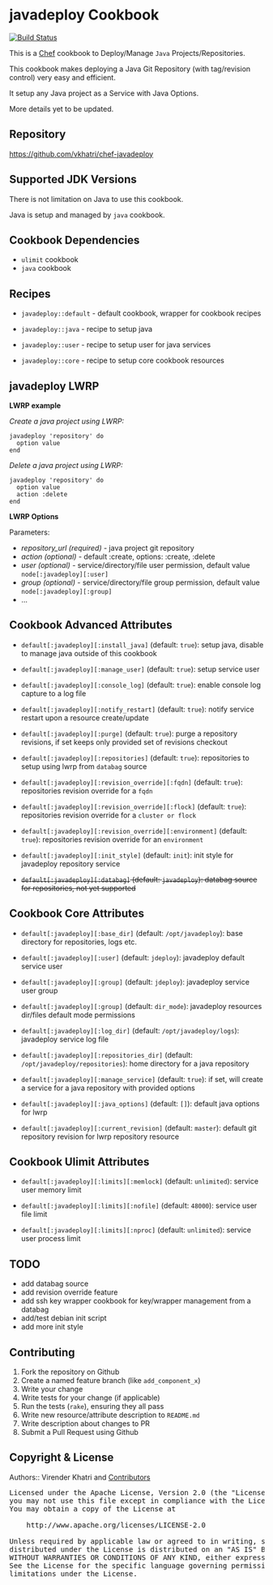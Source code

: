 javadeploy Cookbook
===================

[![Build Status](https://travis-ci.org/vkhatri/chef-javadeploy.svg?branch=master)](https://travis-ci.org/vkhatri/chef-javadeploy)

This is a [Chef] cookbook to Deploy/Manage `Java` Projects/Repositories.

This cookbook makes deploying a Java Git Repository (with tag/revision control) very
easy and efficient.

It setup any Java project as a Service with Java Options.

More details yet to be updated.

## Repository

https://github.com/vkhatri/chef-javadeploy


## Supported JDK Versions

There is not limitation on Java to use this cookbook.

Java is setup and managed by `java` cookbook.


## Cookbook Dependencies

* `ulimit` cookbook
* `java` cookbook


## Recipes

- `javadeploy::default`     - default cookbook, wrapper for cookbook recipes

- `javadeploy::java`        - recipe to setup java

- `javadeploy::user`        - recipe to setup user for java services

- `javadeploy::core`        - recipe to setup core cookbook resources

## javadeploy LWRP

**LWRP example**

*Create a java project using LWRP:*

    javadeploy 'repository' do
      option value
    end


*Delete a java project using LWRP:*

    javadeploy 'repository' do
      option value
      action :delete
    end


**LWRP Options**

Parameters:

- *repository_url (required)*     - java project git repository
- *action (optional)*         - default :create, options: :create, :delete
- *user (optional)*           - service/directory/file user permission, default value `node[:javadeploy][:user]`
- *group (optional)*          - service/directory/file group permission, default value `node[:javadeploy][:group]`
- ...

## Cookbook Advanced Attributes

* `default[:javadeploy][:install_java]` (default: `true`): setup java, disable to manage java outside of this cookbook

* `default[:javadeploy][:manage_user]` (default: `true`): setup service user

* `default[:javadeploy][:console_log]` (default: `true`): enable console log capture to a log file

* `default[:javadeploy][:notify_restart]` (default: `true`): notify service restart upon a resource create/update

* `default[:javadeploy][:purge]` (default: `true`): purge a repository revisions, if set keeps only provided set of revisions checkout

* `default[:javadeploy][:repositories]` (default: `true`): repositories to setup using lwrp from `databag` source

* `default[:javadeploy][:revision_override][:fqdn]` (default: `true`): repositories revision override for a `fqdn`

* `default[:javadeploy][:revision_override][:flock]` (default: `true`): repositories revision override for a `cluster or flock`

* `default[:javadeploy][:revision_override][:environment]` (default: `true`): repositories revision override for an `environment`

* `default[:javadeploy][:init_style]` (default: `init`): init style for javadeploy repository service

* <del> `default[:javadeploy][:databag]` (default: `javadeploy`): databag source for repositories, not yet supported </del>


## Cookbook Core Attributes

* `default[:javadeploy][:base_dir]` (default: `/opt/javadeploy`): base directory for repositories, logs etc.

* `default[:javadeploy][:user]` (default: `jdeploy`): javadeploy default service user

* `default[:javadeploy][:group]` (default: `jdeploy`): javadeploy service user group

* `default[:javadeploy][:group]` (default: `dir_mode`): javadeploy resources dir/files default mode permissions

* `default[:javadeploy][:log_dir]` (default: `/opt/javadeploy/logs`): javadeploy service log file

* `default[:javadeploy][:repositories_dir]` (default: `/opt/javadeploy/repositories`): home directory for a java repository

* `default[:javadeploy][:manage_service]` (default: `true`): if set, will create a service for a java repository with provided options

* `default[:javadeploy][:java_options]` (default: `[]`): default java options for lwrp

* `default[:javadeploy][:current_revision]` (default: `master`): default git repository revision for lwrp repository resource

## Cookbook Ulimit Attributes

 * `default[:javadeploy][:limits][:memlock]` (default: `unlimited`): service user memory limit

 * `default[:javadeploy][:limits][:nofile]` (default: `48000`): service user file limit

 * `default[:javadeploy][:limits][:nproc]` (default: `unlimited`): service user process limit


## TODO

* add databag source
* add revision override feature
* add ssh key wrapper cookbook for key/wrapper management from a databag
* add/test debian init script
* add more init style

## Contributing

1. Fork the repository on Github
2. Create a named feature branch (like `add_component_x`)
3. Write your change
4. Write tests for your change (if applicable)
5. Run the tests (`rake`), ensuring they all pass
6. Write new resource/attribute description to `README.md`
7. Write description about changes to PR
8. Submit a Pull Request using Github


## Copyright & License

Authors:: Virender Khatri and [Contributors]

<pre>
Licensed under the Apache License, Version 2.0 (the "License");
you may not use this file except in compliance with the License.
You may obtain a copy of the License at

    http://www.apache.org/licenses/LICENSE-2.0

Unless required by applicable law or agreed to in writing, software
distributed under the License is distributed on an "AS IS" BASIS,
WITHOUT WARRANTIES OR CONDITIONS OF ANY KIND, either express or implied.
See the License for the specific language governing permissions and
limitations under the License.
</pre>

[Chef]: https://www.getchef.com/chef/
[Contributors]: https://github.com/vkhatri/chef-javadeploy/graphs/contributors
